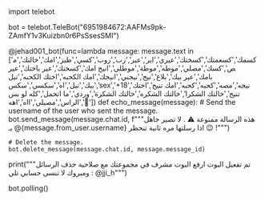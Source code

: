 import telebot

bot = telebot.TeleBot("6951984672:AAFMs9pk-ZAmfY1v3Kuizbn0r6PsSsesSMI")


@jehad001_bot(func=lambda message: message.text in ['كسمك','كسعمتك','كسختك','عيري','اير','عير','زب','زوب','كسي','طيز','امك','خالتك','مص','كسك','مصلي','موطه','موطة','موطلي','انيج امك','كسختك','عير باختك','عير بامك','عير بيك','بلاع','نيج','نيجني','انيجك','امك الكحبه','اختك الكحبه','تيل بيك','تيل','اه','سكسي','سكس','sex','+18','نيجه','مصه','كحبه','كحبه','امك تنيج','اختك تنيج','خالتك الشكرا','خالتك الشكره','خالتك الشكرة','وردي','ما اتحمل','كله لو بس الراس','مصيلي','ااه','اهه','🍑'])
def echo_message(message):
    # Send the username of the user who sent the message.
    bot.send_message(message.chat.id, f"""هذه الرسالة ممنوعة ⚠️ .
لا تصير جاهل يـ @{message.from_user.username} 
اذا رسلتها مره ثانية تنحظر 😉 !""")
    
    # Delete the message.
    bot.delete_message(message.chat.id, message.message_id)



print("""تم تفعيل البوت 
ارفع البوت مشرف في مجموعتك مع صلاحية حذف الرسائل ومبروك
لا تنسى حسابي تلي : @jji_h""")



bot.polling()
